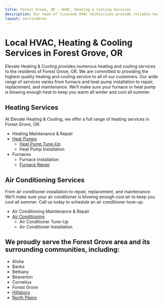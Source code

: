```yaml
---
title: Forest Grove, OR - HVAC, Heating & Cooling Services
description: Our team of licensed HVAC technicians provide reliable heating and air conditioning services Forest Grove, OR.
layout: serviceArea
---
```


# Local HVAC, Heating & Cooling Services in Forest Grove, OR

Elevate Heating & Cooling provides numerous heating and cooling services to the residents of Forest Grove, OR. We are committed to providing the highest quality heating and cooling service to all of our customers. Our wide range of services varies from furnace and heat pump installation to repair, replacement, and maintenance. We’ll make sure your furnace or heat pump is blowing enough heat to keep you warm all winter and cool all summer.

## Heating Services

At Elevate Heating & Cooling, we offer a full range of heating services in Forest Grove, OR.

- Heating Maintenance & Repair
- [Heat Pumps](../../heat-pumps/)
	- [Heat Pump Tune-Up](../../heat-pump-tune-up/)
	- Heat Pump Installation
- Furnaces
	- Furnace Installation
	- [Furnace Repair](../../furnace-repair-and-maintenance/)

## Air Conditioning Services

From air conditioner installation to repair, replacement, and maintenance. We’ll make sure your air conditioner is blowing enough cool air to keep you cool all summer. Call us today to schedule an air conditioner tune-up.

- Air Conditioning Maintenance & Repair
- [Air Conditioning](../../air-conditioning/)
	- Air Conditioner Tune-Up
	- Air Conditioner Installation

## We proudly serve the Forest Grove area and its surrounding communities, including:

- Aloha
- Banks
- Bethany
- Beaverton
- Cornelius
- Forest Grove
- [Hillsboro](../../service-areas/hillsboro/)
- [North Plains](../../service-areas/north-plains/)